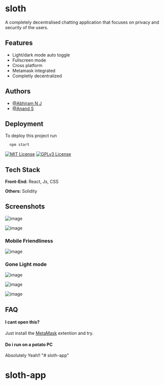 # sloth

A completely decentralised chatting application that focuses on privacy and security of the users.

## Features

- Light/dark mode auto toggle
- Fullscreen mode
- Cross platform
- Metamask integrated
- Completly decentralized

## Authors

- [@Abhiram N J](https://www.github.com/twilighty-abhi)
- [@Anand S](https://www.github.com/AnandSuresh02)

## Deployment

To deploy this project run

```bash
  npm start
```

[![MIT License](https://img.shields.io/badge/License-MIT-green.svg)](https://choosealicense.com/licenses/mit/)
[![GPLv3 License](https://img.shields.io/badge/License-GPL%20v3-yellow.svg)](https://opensource.org/licenses/)

## Tech Stack

**Front-End:** React, Js, CSS

**Others:** Solidity

## Screenshots

![image](https://user-images.githubusercontent.com/79564956/205471458-4d5c76b5-6c2e-4d6c-bed2-804fd1ec0700.png)

![image](https://user-images.githubusercontent.com/79564956/205471479-a9cae97a-6df8-4e6b-9ea2-94c46e622256.png)

### Mobile Friendliness

![image](https://user-images.githubusercontent.com/79564956/205471543-587a8044-0eec-44ef-b170-cb980263c5c7.png)

### Gone Light mode

![image](https://user-images.githubusercontent.com/79564956/205471587-87796830-9478-4794-a57d-45ea0982ccde.png)

![image](https://user-images.githubusercontent.com/79564956/205471597-bf229f39-6f40-41b5-9a3b-650860a6681e.png)

![image](https://user-images.githubusercontent.com/79564956/205471623-f4d4f27d-2ae5-4611-adbb-292c4bcf6905.png)

## FAQ

#### I cant open this?

Just install the [MetaMask](https://metamask.io/) extention and try.

#### Do i run on a potato PC

Absolutely Yeah!!
"# sloth-app" 
# sloth-app
